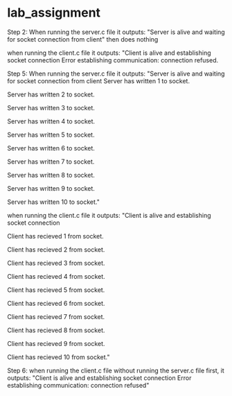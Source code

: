 # lab_assignment

Step 2:
When running the server.c file it outputs:
"Server is alive and waiting for socket connection from client"
then does nothing

when running the client.c file it outputs:
"Client is alive and establishing socket connection
 Error establishing communication: connection refused.
 
 Step 5:
 When running the server.c file it outputs:
"Server is alive and waiting for socket connection from client
Server has written 1 to socket.


Server has written 2 to socket.


Server has written 3 to socket.


Server has written 4 to socket.


Server has written 5 to socket.


Server has written 6 to socket.


Server has written 7 to socket.


Server has written 8 to socket.


Server has written 9 to socket.


Server has written 10 to socket."

when running the client.c file it outputs:
"Client is alive and establishing socket connection


Client has recieved 1 from socket.


Client has recieved 2 from socket.


Client has recieved 3 from socket.


Client has recieved 4 from socket.


Client has recieved 5 from socket.


Client has recieved 6 from socket.


Client has recieved 7 from socket.


Client has recieved 8 from socket.


Client has recieved 9 from socket.


Client has recieved 10 from socket."

Step 6:
when running the client.c file without running the server.c file first, it outputs:
"Client is alive and establishing socket connection
 Error establishing communication: connection refused" 
